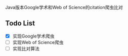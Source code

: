 Java版本Google学术和Web of Science的citation爬虫比对

## Todo List
- [x] 实现Google学术爬虫
- [ ] 实现Web of Science爬虫
- [ ] 实现比对算法
